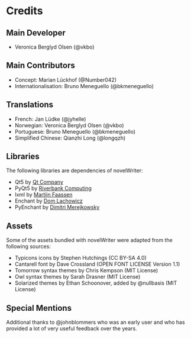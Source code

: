 # Credits

## Main Developer

* Veronica Berglyd Olsen (@vkbo)

## Main Contributors

* Concept: Marian Lückhof (@Number042)
* Internationalisation: Bruno Meneguello (@bkmeneguello)

## Translations

* French: Jan Lüdke (@jyhelle)
* Norwegian: Veronica Berglyd Olsen (@vkbo)
* Portuguese: Bruno Meneguello (@bkmeneguello)
* Simplified Chinese: Qianzhi Long (@longqzh)

## Libraries

The following libraries are dependencies of novelWriter:

* Qt5 by [Qt Company](https://www.qt.io/)
* PyQt5 by [Riverbank Computing](https://www.riverbankcomputing.com/software/pyqt/)
* lxml by [Martijn Faassen](https://lxml.de/)
* Enchant by [Dom Lachowicz](https://abiword.github.io/enchant/)
* PyEnchant by [Dimitri Merejkowsky](https://pyenchant.github.io/pyenchant/)

## Assets

Some of the assets bundled with novelWriter were adapted from the following sources:

* Typicons icons by Stephen Hutchings (CC BY-SA 4.0)
* Cantarell font by Dave Crossland (OPEN FONT LICENSE Version 1.1)
* Tomorrow syntax themes by Chris Kempson (MIT License)
* Owl syntax themes by Sarah Drasner (MIT License)
* Solarized themes by Ethan Schoonover, added by @nullbasis (MIT License)

## Special Mentions

Additional thanks to @johnblommers who was an early user and who has provided a lot of very useful
feedback over the years.
